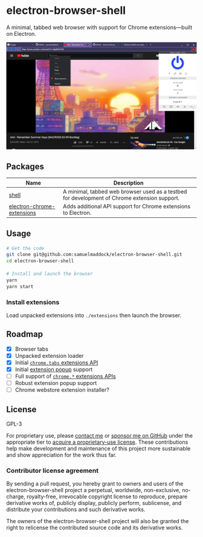 # electron-browser-shell

A minimal, tabbed web browser with support for Chrome extensions—built on Electron.

![browser preview image showing 3 tabs and a youtube video](./screenshot.png)

## Packages

| Name | Description |
| --- | --- |
| [shell](./packages/shell) | A minimal, tabbed web browser used as a testbed for development of Chrome extension support. |
| [electron-chrome-extensions](./packages/electron-chrome-extensions) | Adds additional API support for Chrome extensions to Electron. |

## Usage

```bash
# Get the code
git clone git@github.com:samuelmaddock/electron-browser-shell.git
cd electron-browser-shell

# Install and launch the browser
yarn
yarn start
```

### Install extensions

Load unpacked extensions into `./extensions` then launch the browser.

## Roadmap

- [x] Browser tabs
- [x] Unpacked extension loader
- [x] Initial [`chrome.tabs` extensions API](https://developer.chrome.com/extensions/tabs)
- [x] Initial [extension popup](https://developer.chrome.com/extensions/browserAction) support
- [ ] Full support of [`chrome.*` extensions APIs](https://developer.chrome.com/extensions/devguide)
- [ ] Robust extension popup support
- [ ] Chrome webstore extension installer?

## License

GPL-3

For proprietary use, please [contact me](mailto:sam@samuelmaddock.com?subject=electron-browser-shell%20license) or [sponsor me on GitHub](https://github.com/sponsors/samuelmaddock/) under the appropriate tier to [acquire a proprietary-use license](https://github.com/samuelmaddock/electron-browser-shell/blob/master/LICENSE-PATRON.md). These contributions help make development and maintenance of this project more sustainable and show appreciation for the work thus far.

### Contributor license agreement

By sending a pull request, you hereby grant to owners and users of the
electron-browser-shell project a perpetual, worldwide, non-exclusive,
no-charge, royalty-free, irrevocable copyright license to reproduce, prepare
derivative works of, publicly display, publicly perform, sublicense, and
distribute your contributions and such derivative works.

The owners of the electron-browser-shell project will also be granted the right to relicense the
contributed source code and its derivative works.
